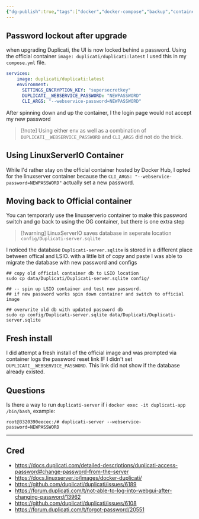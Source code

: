 ```yaml
---
{"dg-publish":true,"tags":["docker","docker-compose","backup","container"],"permalink":"/developer/docker/reset-password-on-duplicati-container/","dgPassFrontmatter":true}
---
```


## Password lockout after upgrade
when upgrading Duplicati, the UI is now locked behind a password. Using the official container `image: duplicati/duplicati:latest` I used this in my `compose.yml` file.

```yml
services:
    image: duplicati/duplicati:latest
    environment:
      SETTINGS_ENCRYPTION_KEY: "supersecretkey"
      DUPLICATI__WEBSERVICE_PASSWORD: "NEWPASSWORD"
      CLI_ARGS: "--webservice-password=NEWPASSWORD"
```

After spinning down and up the container, I the login page would not accept my new password

> [!note] Using either env as well as a combination of `DUPLICATI__WEBSERVICE_PASSWORD` and `CLI_ARGS` did not do the trick.

## Using LinuxServerIO Container
While I'd rather stay on the official container hosted by Docker Hub, I opted for the linuxserver container because the `CLI_ARGS: "--webservice-password=NEWPASSWORD"` actually set a new password.

## Moving back to Official container
You can temporarly use the linuxserverio container to make this password switch and go back to using the OG container, but there is one extra step

> [!warning] LinuxServerIO saves database in seperate location `config/Duplicati-server.sqlite`

I noticed the database `Duplicati-server.sqlite` is stored in a different place between offical and LSIO. with a little bit of copy and paste I was able to migrate the database with new password and configs

```shell
## copy old official container db to LSIO location
sudo cp data/Duplicati/Duplicati-server.sqlite config/

## -- spin up LSIO container and test new password. 
## if new password works spin down container and switch to official image

## overwrite old db with updated password db
sudo cp config/Duplicati-server.sqlite data/Duplicati/Duplicati-server.sqlite 
```

## Fresh install
I did attempt a fresh install of the official image and was prompted via container logs the password reset link IF I didn't set `DUPLICATI__WEBSERVICE_PASSWORD`. This link did not show if the database already existed.

## Questions
Is there a way to run `duplicati-server` if i `docker exec -it duplicati-app /bin/bash`, example: 

```shell
root@3320390eecec:/# duplicati-server --webservice-password=NEWPASSWORD
```

---

## Cred
- https://docs.duplicati.com/detailed-descriptions/duplicati-access-password#change-password-from-the-server
- https://docs.linuxserver.io/images/docker-duplicati/
- https://github.com/duplicati/duplicati/issues/6189
- https://forum.duplicati.com/t/not-able-to-log-into-webgui-after-changing-password/13962
- https://github.com/duplicati/duplicati/issues/6108
- https://forum.duplicati.com/t/forgot-password/20551